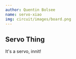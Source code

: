 ```yaml
---
author: Quentin Bolsee
name: servo-xiao
img: circuit/images/board.png
---
```


## Servo Thing

It's a servo, innit! 